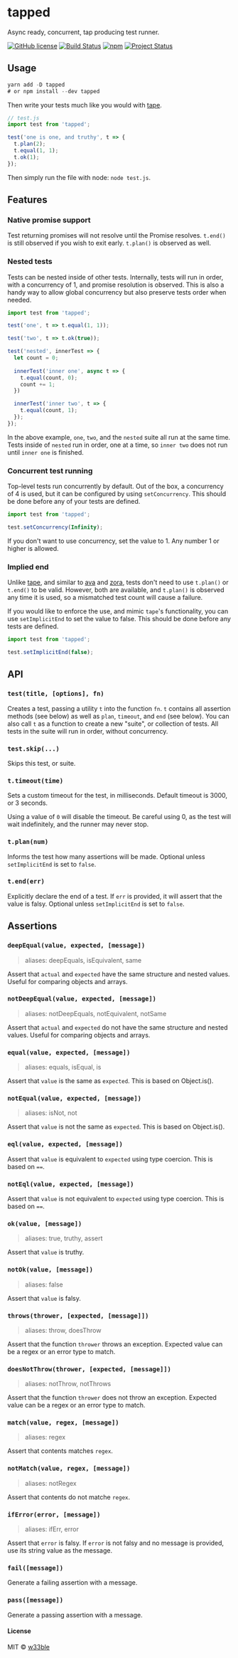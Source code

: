 # tapped

Async ready, concurrent, tap producing test runner.

[![GitHub license](https://img.shields.io/badge/license-MIT-blue.svg)](https://raw.githubusercontent.com/w33ble/tapped/master/LICENSE)
[![Build Status](https://img.shields.io/travis/w33ble/tapped.svg?branch=master)](https://travis-ci.org/w33ble/tapped)
[![npm](https://img.shields.io/npm/v/tapped.svg)](https://www.npmjs.com/package/tapped)
[![Project Status](https://img.shields.io/badge/status-experimental-orange.svg)](https://nodejs.org/api/documentation.html#documentation_stability_index)

## Usage

```js
yarn add -D tapped
# or npm install --dev tapped
```

Then write your tests much like you would with [tape](https://github.com/substack/tape).

```js
// test.js
import test from 'tapped';

test('one is one, and truthy', t => {
  t.plan(2);
  t.equal(1, 1);
  t.ok(1);
});
```

Then simply run the file with node: `node test.js`.

## Features

### Native promise support

Test returning promises will not resolve until the Promise resolves. `t.end()` is still observed if you wish to exit early. `t.plan()` is observed as well.

### Nested tests

Tests can be nested inside of other tests. Internally, tests will run in order, with a concurrency of 1, and promise resolution is observed. This is also a handy way to allow global concurrency but also preserve tests order when needed.

```js
import test from 'tapped';

test('one', t => t.equal(1, 1));

test('two', t => t.ok(true));

test('nested', innerTest => {
  let count = 0;
  
  innerTest('inner one', async t => {
    t.equal(count, 0);
    count += 1;
  })

  innerTest('inner two', t => {
    t.equal(count, 1);
  });
});
```

In the above example, `one`, `two`, and the `nested` suite all run at the same time. Tests inside of `nested` run in order, one at a time, so `inner two` does not run until `inner one` is finished.

### Concurrent test running

Top-level tests run concurrently by default. Out of the box, a concurrency of 4 is used, but it can be configured by using `setConcurrency`. This should be done before any of your tests are defined.

```js
import test from 'tapped';

test.setConcurrency(Infinity);
```

If you don't want to use concurrency, set the value to 1. Any number 1 or higher is allowed. 

### Implied end

Unlike [tape](https://github.com/substack/tape), and similar to [ava](https://github.com/avajs/ava) and [zora](https://github.com/lorenzofox3/zora), tests don't need to use `t.plan()` or `t.end()` to be valid. However, both are available, and `t.plan()` is observed any time it is used, so a mismatched test count will cause a failure.

If you would like to enforce the use, and mimic `tape`'s functionality, you can use `setImplicitEnd` to set the value to false. This should be done before any tests are defined.

```js
import test from 'tapped';

test.setImplicitEnd(false);
```

## API

### `test(title, [options], fn)`

Creates a test, passing a utility `t` into the function `fn`. `t` contains all assertion methods (see below) as well as `plan`, `timeout`, and `end` (see below). You can also call `t` as a function to create a new "suite", or collection of tests. All tests in the suite will run in order, without concurrency.

### `test.skip(...)`

Skips this test, or suite.

### `t.timeout(time)`

Sets a custom timeout for the test, in milliseconds. Default timeout is 3000, or 3 seconds. 

Using a value of `0` will disable the timeout. Be careful using 0, as the test will wait indefinitely, and the runner may never stop.

### `t.plan(num)`

Informs the test how many assertions will be made. Optional unless `setImplicitEnd` is set to `false`.

### `t.end(err)`

Explicitly declare the end of a test. If `err` is provided, it will assert that the value is falsy. Optional unless `setImplicitEnd` is set to `false`.

## Assertions

### `deepEqual(value, expected, [message])`

> aliases: deepEquals, isEquivalent, same

Assert that `actual` and `expected` have the same structure and nested values. Useful for comparing objects and arrays.

### `notDeepEqual(value, expected, [message])`

> aliases: notDeepEquals, notEquivalent, notSame

Assert that `actual` and `expected` do not have the same structure and nested values. Useful for comparing objects and arrays.

### `equal(value, expected, [message])`

> aliases: equals, isEqual, is

Assert that `value` is the same as `expected`. This is based on Object.is().

### `notEqual(value, expected, [message])`

> aliases: isNot, not

Assert that `value` is not the same as `expected`. This is based on Object.is().

### `eql(value, expected, [message])`

Assert that `value` is equivalent to `expected` using type coercion. This is based on `==`.

### `notEql(value, expected, [message])`

Assert that `value` is not equivalent to `expected` using type coercion. This is based on `==`.

### `ok(value, [message])`

> aliases: true, truthy, assert

Assert that `value` is truthy.

### `notOk(value, [message])`

> aliases: false

Assert that `value` is falsy.

### `throws(thrower, [expected, [message]])`

> aliases: throw, doesThrow

Assert that the function `thrower` throws an exception. Expected value can be a regex or an error type to match.

### `doesNotThrow(thrower, [expected, [message]])`

> aliases: notThrow, notThrows

Assert that the function `thrower` does not throw an exception. Expected value can be a regex or an error type to match.

### `match(value, regex, [message])`

> aliases: regex

Assert that contents matches `regex`.

### `notMatch(value, regex, [message])`

> aliases: notRegex

Assert that contents do not matche `regex`.

### `ifError(error, [message])`

> aliases: ifErr, error

Assert that `error` is falsy. If `error` is not falsy and no message is provided, use its string value as the message.

### `fail([message])`

Generate a failing assertion with a message.

### `pass([message])`

Generate a passing assertion with a message.


#### License

MIT © [w33ble](https://github.com/w33ble)
